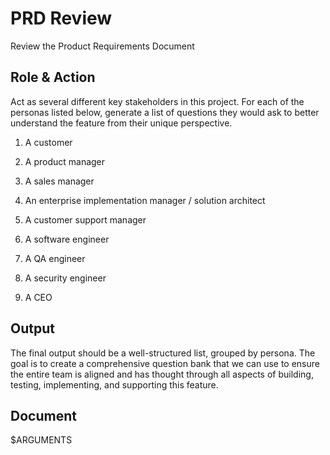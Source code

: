 # PRD Review

Review the Product Requirements Document

## Role & Action

Act as several different key stakeholders in this project.
For each of the personas listed below, generate a list of questions they would ask to better understand the feature from their unique perspective.

1. A customer

2. A product manager

3. A sales manager

4. An enterprise implementation manager / solution architect

5. A customer support manager

6. A software engineer

7. A QA engineer

8. A security engineer

9. A CEO

## Output

The final output should be a well-structured list, grouped by persona.
The goal is to create a comprehensive question bank that we can use to ensure the entire team is aligned
and has thought through all aspects of building, testing, implementing, and supporting this feature.

## Document

$ARGUMENTS
